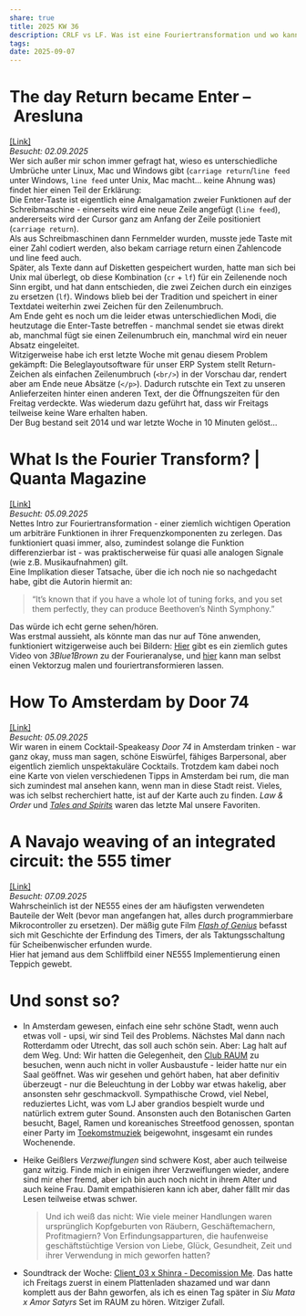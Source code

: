 ```yaml
---
share: true
title: 2025 KW 36
description: CRLF vs LF. Was ist eine Fouriertransformation und wo kann man sie verwenden? Ein Navajoteppich eines NE555 Timers. Empfehlungen für Amsterdam.
tags:
date: 2025-09-07
---
```

# The day Return became Enter – Aresluna  
[\[Link\]](https://aresluna.org/the-day-return-became-enter/)  
*Besucht: 02.09.2025*  
Wer sich außer mir schon immer gefragt hat, wieso es unterschiedliche Umbrüche unter Linux, Mac und Windows gibt (`carriage return`/`line feed` unter Windows, `line feed` unter Unix, Mac macht... keine Ahnung was) findet hier einen Teil der Erklärung:   
Die Enter-Taste ist eigentlich eine Amalgamation zweier Funktionen auf der Schreibmaschine - einerseits wird eine neue Zeile angefügt (`line feed`), andererseits wird der Cursor ganz am Anfang der Zeile positioniert (`carriage return`).  
Als aus Schreibmaschinen dann Fernmelder wurden, musste jede Taste mit einer Zahl codiert werden, also bekam carriage return einen Zahlencode und line feed auch.  
Später, als Texte dann auf Disketten gespeichert wurden, hatte man sich bei Unix mal überlegt, ob diese Kombination (`cr` + `lf`) für ein Zeilenende noch Sinn ergibt, und hat dann entschieden, die zwei Zeichen durch ein einziges zu ersetzen (`lf`). Windows blieb bei der Tradition und speichert in einer Textdatei weiterhin zwei Zeichen für den Zeilenumbruch.  
Am Ende geht es noch um die leider etwas unterschiedlichen Modi, die heutzutage die Enter-Taste betreffen - manchmal sendet sie etwas direkt ab, manchmal fügt sie einen Zeilenumbruch ein, manchmal wird ein neuer Absatz eingeleitet.  
Witzigerweise habe ich erst letzte Woche mit genau diesem Problem gekämpft: Die Beleglayoutsoftware für unser ERP System stellt Return-Zeichen als einfachen Zeilenumbruch (`<br/>`) in der Vorschau dar, rendert aber am Ende neue Absätze (`</p>`). Dadurch rutschte ein Text zu unseren Anlieferzeiten hinter einen anderen Text, der die Öffnungszeiten für den Freitag verdeckte. Was wiederum dazu geführt hat, dass wir Freitags teilweise keine Ware erhalten haben.  
Der Bug bestand seit 2014 und war letzte Woche in 10 Minuten gelöst...  
# What Is the Fourier Transform? | Quanta Magazine  
[\[Link\]](https://www.quantamagazine.org/what-is-the-fourier-transform-20250903/)  
*Besucht: 05.09.2025*  
Nettes Intro zur Fouriertransformation - einer ziemlich wichtigen Operation um arbiträre Funktionen in ihrer Frequenzkomponenten zu zerlegen. Das funktioniert quasi immer, also, zumindest solange die Funktion differenzierbar ist - was praktischerweise für quasi alle analogen Signale (wie z.B. Musikaufnahmen) gilt.  
Eine Implikation dieser Tatsache, über die ich noch nie so nachgedacht habe, gibt die Autorin hiermit an:  
> “It’s known that if you have a whole lot of tuning forks, and you set them perfectly, they can produce Beethoven’s Ninth Symphony.”  
  
Das würde ich echt gerne sehen/hören.  
Was erstmal aussieht, als könnte man das nur auf Töne anwenden, funktioniert witzigerweise auch bei Bildern: [Hier](https://www.youtube.com/watch?v=spUNpyF58BY) gibt es ein ziemlich gutes Video von *3Blue1Brown* zu der Fourieranalyse, und [hier](https://gofigure.impara.ai/drawing/5692001563443200) kann man selbst einen Vektorzug malen und fouriertransformieren lassen.  
# How To Amsterdam by Door 74  
[\[Link\]](https://maps.app.goo.gl/2p3vxFaK8jeKyz5p9?g_st=com.apple.shortcuts.Run-Workflow.(null))  
*Besucht: 05.09.2025*  
Wir waren in einem Cocktail-Speakeasy *Door 74* in Amsterdam trinken - war ganz okay, muss man sagen, schöne Eiswürfel, fähiges Barpersonal, aber eigentlich ziemlich unspektakuläre Cocktails. Trotzdem kam dabei noch eine Karte von vielen verschiedenen Tipps in Amsterdam bei rum, die man sich zumindest mal ansehen kann, wenn man in diese Stadt reist. Vieles, was ich selbst recherchiert hatte, ist auf der Karte auch zu finden. *Law & Order* und [*Tales and Spirits*](https://www.talesandspirits.com/home) waren das letzte Mal unsere Favoriten.  
# A Navajo weaving of an integrated circuit: the 555 timer  
[\[Link\]](http://www.righto.com/2025/09/marilou-schultz-navajo-555-weaving.html?m=1)  
*Besucht: 07.09.2025*  
Wahrscheinlich ist der NE555 eines der am häufigsten verwendeten Bauteile der Welt (bevor man angefangen hat, alles durch programmierbare Mikrocontroller zu ersetzen). Der mäßig gute Film [*Flash of Genius*](https://www.rottentomatoes.com/m/flash_of_genius) befasst sich mit Geschichte der Erfindung des Timers, der als Taktungsschaltung für Scheibenwischer erfunden wurde.   
Hier hat jemand aus dem Schliffbild einer NE555 Implementierung einen Teppich gewebt.  
  
# Und sonst so?  
- In Amsterdam gewesen, einfach eine sehr schöne Stadt, wenn auch etwas voll - upsi, wir sind Teil des Problems. Nächstes Mal dann nach Rotterdamm oder Utrecht, das soll auch schön sein. Aber: Lag halt auf dem Weg. Und: Wir hatten die Gelegenheit, den [Club RAUM](https://www.clubraum.nl/) zu besuchen, wenn auch nicht in voller Ausbaustufe - leider hatte nur ein Saal geöffnet. Was wir gesehen und gehört haben, hat aber definitiv überzeugt - nur die Beleuchtung in der Lobby war etwas hakelig, aber ansonsten sehr geschmackvoll. Sympathische Crowd, viel Nebel, reduziertes Licht, was vom LJ aber grandios bespielt wurde und natürlich extrem guter Sound. Ansonsten auch den Botanischen Garten besucht, Bagel, Ramen und koreanisches Streetfood genossen, spontan einer Party im [Toekomstmuziek](https://www.toekomstmuziek.com/agenda/) beigewohnt, insgesamt ein rundes Wochenende.  
- Heike Geißlers *Verzweiflungen* sind schwere Kost, aber auch teilweise ganz witzig. Finde mich in einigen ihrer Verzweiflungen wieder, andere sind mir eher fremd, aber ich bin auch noch nicht in ihrem Alter und auch keine Frau. Damit empathisieren kann ich aber, daher fällt mir das Lesen teilweise etwas schwer.  
  > Und ich weiß das nicht: Wie viele meiner Handlungen waren ursprünglich Kopfgeburten von Räubern, Geschäftemachern, Profitmagiern? Von Erfindungsapparturen, die haufenweise geschäftstüchtige Version von Liebe, Glück, Gesundheit, Zeit und ihrer Verwendung in mich geworfen hatten?  
    
- Soundtrack der Woche: [Client_03 x Shinra - Decomission Me](https://client03.bandcamp.com/track/decommission-me-x-shinra). Das hatte ich Freitags zuerst in einem Plattenladen shazamed und war dann komplett aus der Bahn geworfen, als ich es einen Tag später in *Siu Mata x Amor Satyrs* Set im RAUM zu hören. Witziger Zufall.
